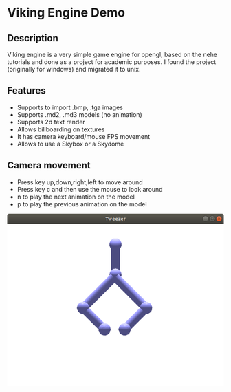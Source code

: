# Viking Engine Demo

## Description
Viking engine is a very simple game engine for opengl, based on the nehe tutorials and done as a project 
for academic purposes. I found the project (originally for windows) and migrated it to unix.

## Features
- Supports to import .bmp, .tga images
- Supports .md2, .md3 models (no animation)
- Supports 2d text render 
- Allows billboarding on textures
- It has camera keyboard/mouse  FPS movement
- Allows to use a Skybox or a Skydome


## Camera movement
-  Press key up,down,right,left to move around
-  Press key c and then use the mouse to look around
-  n to play the next animation on the model
-  p to play the previous animation on the model


![alt tag](https://raw.githubusercontent.com/ferzerkerx/tweezer-gl-animation/master/screenshots/tweezer.png)
